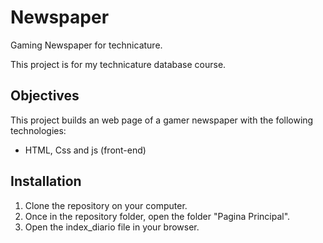 # Newspaper
Gaming Newspaper for technicature.

This project is for my technicature database course.

## Objectives

This project builds an web page of a gamer newspaper with the following technologies:
-    HTML, Css and js (front-end)

## Installation

1. Clone the repository on your computer.
2. Once in the repository folder, open the folder "Pagina Principal".
3. Open the index_diario file in your browser.

